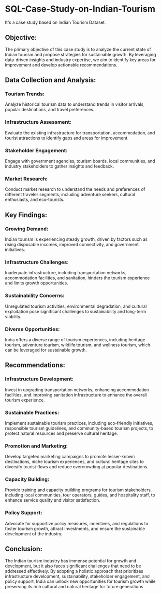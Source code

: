 # SQL-Case-Study-on-Indian-Tourism
It's a case study based on Indian Tourism Dataset. 

## Objective:
The primary objective of this case study is to analyze the current state of Indian tourism and propose strategies for sustainable growth. By leveraging data-driven insights and industry expertise, we aim to identify key areas for improvement and develop actionable recommendations.

## Data Collection and Analysis:

### Tourism Trends:
Analyze historical tourism data to understand trends in visitor arrivals, popular destinations, and travel preferences.
### Infrastructure Assessment: 
Evaluate the existing infrastructure for transportation, accommodation, and tourist attractions to identify gaps and areas for improvement.
### Stakeholder Engagement: 
Engage with government agencies, tourism boards, local communities, and industry stakeholders to gather insights and feedback.
### Market Research: 
Conduct market research to understand the needs and preferences of different traveler segments, including adventure seekers, cultural enthusiasts, and eco-tourists.
## Key Findings:

### Growing Demand: 
Indian tourism is experiencing steady growth, driven by factors such as rising disposable incomes, improved connectivity, and government initiatives.
### Infrastructure Challenges: 
Inadequate infrastructure, including transportation networks, accommodation facilities, and sanitation, hinders the tourism experience and limits growth opportunities.
### Sustainability Concerns: 
Unregulated tourism activities, environmental degradation, and cultural exploitation pose significant challenges to sustainability and long-term viability.
### Diverse Opportunities: 
India offers a diverse range of tourism experiences, including heritage tourism, adventure tourism, wildlife tourism, and wellness tourism, which can be leveraged for sustainable growth.
## Recommendations:

### Infrastructure Development: 
Invest in upgrading transportation networks, enhancing accommodation facilities, and improving sanitation infrastructure to enhance the overall tourism experience.
### Sustainable Practices: 
Implement sustainable tourism practices, including eco-friendly initiatives, responsible tourism guidelines, and community-based tourism projects, to protect natural resources and preserve cultural heritage.
### Promotion and Marketing: 
Develop targeted marketing campaigns to promote lesser-known destinations, niche tourism experiences, and cultural heritage sites to diversify tourist flows and reduce overcrowding at popular destinations.
### Capacity Building: 
Provide training and capacity building programs for tourism stakeholders, including local communities, tour operators, guides, and hospitality staff, to enhance service quality and visitor satisfaction.
### Policy Support: 
Advocate for supportive policy measures, incentives, and regulations to foster tourism growth, attract investments, and ensure the sustainable development of the industry.
## Conclusion:
The Indian tourism industry has immense potential for growth and development, but it also faces significant challenges that need to be addressed effectively. By adopting a holistic approach that prioritizes infrastructure development, sustainability, stakeholder engagement, and policy support, India can unlock new opportunities for tourism growth while preserving its rich cultural and natural heritage for future generations.
